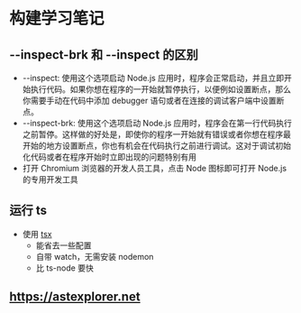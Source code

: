 # 构建学习笔记

## --inspect-brk 和 --inspect 的区别

- --inspect: 使用这个选项启动 Node.js 应用时，程序会正常启动，并且立即开始执行代码。如果你想在程序的一开始就暂停执行，以便例如设置断点，那么你需要手动在代码中添加 debugger 语句或者在连接的调试客户端中设置断点。
- --inspect-brk: 使用这个选项启动 Node.js 应用时，程序会在第一行代码执行之前暂停。这样做的好处是，即使你的程序一开始就有错误或者你想在程序最开始的地方设置断点，你也有机会在代码执行之前进行调试。这对于调试初始化代码或者在程序开始时立即出现的问题特别有用
- 打开 Chromium 浏览器的开发人员工具，点击 Node 图标即可打开 Node.js 的专用开发工具

## 运行 ts

- 使用 [tsx](https://www.npmjs.com/package/tsx)
  - 能省去一些配置
  - 自带 watch，无需安装 nodemon
  - 比 ts-node 要快

## https://astexplorer.net
